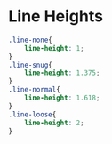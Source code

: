 # Line Heights

```css
.line-none{
    line-height: 1;
}
.line-snug{
    line-height: 1.375;
}
.line-normal{
    line-height: 1.618;
}
.line-loose{
    line-height: 2;
}
```